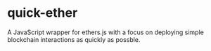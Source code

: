 # quick-ether
A JavaScript wrapper for ethers.js with a focus on deploying simple blockchain interactions as quickly as possble.
